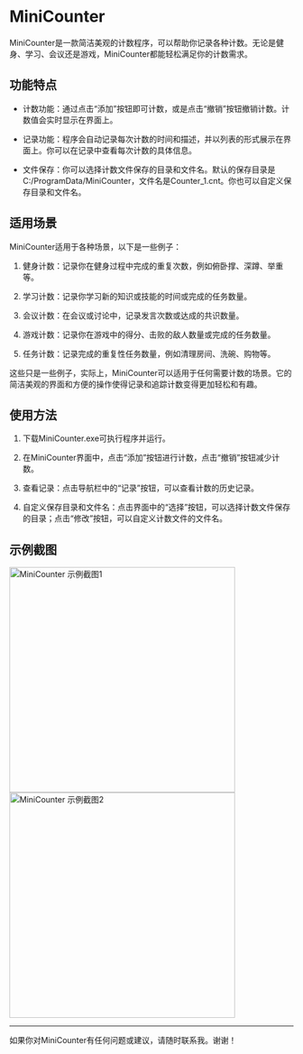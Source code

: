 # MiniCounter

MiniCounter是一款简洁美观的计数程序，可以帮助你记录各种计数。无论是健身、学习、会议还是游戏，MiniCounter都能轻松满足你的计数需求。

## 功能特点

- 计数功能：通过点击“添加”按钮即可计数，或是点击“撤销”按钮撤销计数。计数值会实时显示在界面上。

- 记录功能：程序会自动记录每次计数的时间和描述，并以列表的形式展示在界面上。你可以在记录中查看每次计数的具体信息。

- 文件保存：你可以选择计数文件保存的目录和文件名。默认的保存目录是C:/ProgramData/MiniCounter，文件名是Counter_1.cnt。你也可以自定义保存目录和文件名。

## 适用场景

MiniCounter适用于各种场景，以下是一些例子：

1. 健身计数：记录你在健身过程中完成的重复次数，例如俯卧撑、深蹲、举重等。

2. 学习计数：记录你学习新的知识或技能的时间或完成的任务数量。

3. 会议计数：在会议或讨论中，记录发言次数或达成的共识数量。

4. 游戏计数：记录你在游戏中的得分、击败的敌人数量或完成的任务数量。

5. 任务计数：记录完成的重复性任务数量，例如清理房间、洗碗、购物等。

这些只是一些例子，实际上，MiniCounter可以适用于任何需要计数的场景。它的简洁美观的界面和方便的操作使得记录和追踪计数变得更加轻松和有趣。

## 使用方法

1. 下载MiniCounter.exe可执行程序并运行。

2. 在MiniCounter界面中，点击“添加”按钮进行计数，点击“撤销”按钮减少计数。

3. 查看记录：点击导航栏中的“记录”按钮，可以查看计数的历史记录。

4. 自定义保存目录和文件名：点击界面中的“选择”按钮，可以选择计数文件保存的目录；点击“修改”按钮，可以自定义计数文件的文件名。

## 示例截图

<img src="https://github.com/AmanoRenard/MiniCounter/assets/92380936/7d0e8c04-f53a-4ab7-8b81-3ebbcf34a2cc" width="400px" alt="MiniCounter 示例截图1"/>
<img src="https://github.com/AmanoRenard/MiniCounter/assets/92380936/57347f87-755d-47dd-8c7d-c94f8a346566" width="400px" alt="MiniCounter 示例截图2"/>



---

如果你对MiniCounter有任何问题或建议，请随时联系我。谢谢！
